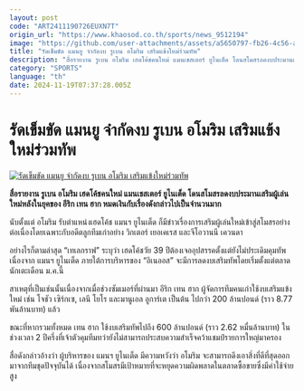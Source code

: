 ```yaml
---
layout: post
code: "ART2411190726EUXN7T"
origin_url: "https://www.khaosod.co.th/sports/news_9512194"
image: "https://github.com/user-attachments/assets/a5650797-fb26-4c56-a734-1d33e83c48fd"
title: "รัดเข็มขัด แมนยู จำกัดงบ รูเบน อโมริม เสริมแข้งใหม่ร่วมทัพ"
description: "สื่อรายงาน รูเบน อโมริม เฮดโค้ชคนใหม่ แมนเชสเตอร์ ยูไนเต็ด โดนสโมสรลดงบประมานเสริมผู้เล่นใหม่หลังในยุคของ อีริก เทน ฮาก หมดเงินกับเรื่องดังกล่าวไปเป็นจำนวนมาก"
category: "SPORTS"
language: "th"
date: 2024-11-19T07:37:28.005Z
---
```


# รัดเข็มขัด แมนยู จำกัดงบ รูเบน อโมริม เสริมแข้งใหม่ร่วมทัพ

[![รัดเข็มขัด แมนยู จำกัดงบ รูเบน อโมริม เสริมแข้งใหม่ร่วมทัพ](https://www.khaosod.co.th/wpapp/uploads/2024/11/amorim-budget-33367.jpg "รัดเข็มขัด แมนยู จำกัดงบ รูเบน อโมริม เสริมแข้งใหม่ร่วมทัพ")](https://www.khaosod.co.th/wpapp/uploads/2024/11/amorim-budget-33367.jpg)

**สื่อรายงาน รูเบน อโมริม เฮดโค้ชคนใหม่ แมนเชสเตอร์ ยูไนเต็ด โดนสโมสรลดงบประมานเสริมผู้เล่นใหม่หลังในยุคของ อีริก เทน ฮาก หมดเงินกับเรื่องดังกล่าวไปเป็นจำนวนมาก**

นับตั้งแต่ อโมริม รับตำแหน่งเฮดโค้ช แมนฯ ยูไนเต็ด ก็มีข่าวเรื่องการเสริมผู้เล่นใหม่เข้าสู่สโมสรอย่างต่อเนื่องโดยเฉพาะกับอดีตลูกทีมเก่าอย่าง วิกเตอร์ เยอเคเรส และจีโอวานนี เควนดา

อย่างไรก็ตามล่าสุด “เทเลกราฟ” ระบุว่า เฮดโค้ชวัย 39 ปีต้องเจออุปสรรคตั้งแต่ยังไม่ประเดิมคุมทัพเนื่องจาก แมนฯ ยูไนเต็ด ภายใต้การบริหารของ “อิเนออส” จะมีการลดงบเสริมทัพโดยเริ่มตั้งแต่ตลาดนักเตะเดือน ม.ค.นี้

สาเหตุที่เป็นเช่นนั้นเนื่องจากเมื่อช่วงซัมเมอร์ที่ผ่านมา อีริก เทน ฮาก ผู้จัดการทีมคนเก่าใช้งบเสริมแข้งใหม่ เช่น โจชัว เซิร์กเซ, เลนี โยโร และมานูเอล อูการ์เต เป็นต้น ไปกว่า 200 ล้านปอนด์ (ราว 8.77 พันล้านบาท) แล้ว

ขณะที่หากรวมทั้งหมด เทน ฮาก ใช้งบเสริมทัพไปถึง 600 ล้านปอนด์ (ราว 2.62 หมื่นล้านบาท) ในช่วงเวลา 2 ปีครึ่งที่เจ้าตัวคุมทีมทว่ายังไม่สามารถประสบความสำเร็จคว้าแชมป์รายการใหญ่มาครอง

สื่อดังกล่าวอ้างว่า ผู้บริหารของ แมนฯ ยูไนเต็ด มีความหวังว่า อโมริม จะสามารถดึงเอาสิ่งที่ดีที่สุดออกมาจากทีมชุดปัจจุบันได้ เนื่องจากสโมสรมีเป้าหมายที่จะหยุดความผิดพลาดในตลาดซื้อขายซึ่งมีค่าใช้จ่ายสูง